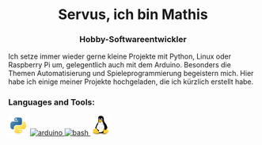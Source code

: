 <h1 align="center">Servus, ich bin Mathis</h1>
<h3 align="center">Hobby-Softwareentwickler</h3>

Ich setze immer wieder gerne kleine Projekte mit Python, Linux oder Raspberry Pi um, gelegentlich auch mit dem Arduino.
Besonders die Themen Automatisierung und Spieleprogrammierung begeistern mich.
Hier habe ich einige meiner Projekte hochgeladen, die ich kürzlich erstellt habe.


<h3 align="left">Languages and Tools:</h3>
<p href="https://www.python.org" target="_blank" rel="noreferrer"> <img src="https://raw.githubusercontent.com/devicons/devicon/master/icons/python/python-original.svg" alt="python" width="40" height="40"/> </a>
  <a align="left"> <a href="https://www.arduino.cc/" target="_blank" rel="noreferrer"> <img src="https://cdn.worldvectorlogo.com/logos/arduino-1.svg" alt="arduino" width="40" height="40"/> </a>
  <a href="https://www.gnu.org/software/bash/" target="_blank" rel="noreferrer"> <img src="https://www.vectorlogo.zone/logos/gnu_bash/gnu_bash-icon.svg" alt="bash" width="40" height="40"/> </a>
  <a href="https://www.linux.org/" target="_blank" rel="noreferrer"> <img src="https://raw.githubusercontent.com/devicons/devicon/master/icons/linux/linux-original.svg" alt="linux" width="40" height="40"/> </a> </p>
